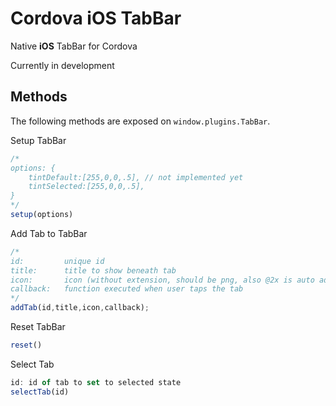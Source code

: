 # Cordova iOS TabBar

Native **iOS** TabBar for Cordova

Currently in development

## Methods

The following methods are exposed on `window.plugins.TabBar`.

Setup TabBar
```javascript
/*
options: {
    tintDefault:[255,0,0,.5], // not implemented yet
    tintSelected:[255,0,0,.5],
}
*/
setup(options)
```

Add Tab to TabBar
```javascript
/*
id:         unique id
title:      title to show beneath tab
icon:       icon (without extension, should be png, also @2x is auto added)
callback:   function executed when user taps the tab
*/
addTab(id,title,icon,callback);
```

Reset TabBar
```javascript
reset()
```

Select Tab
```javascript
id: id of tab to set to selected state
selectTab(id)
```